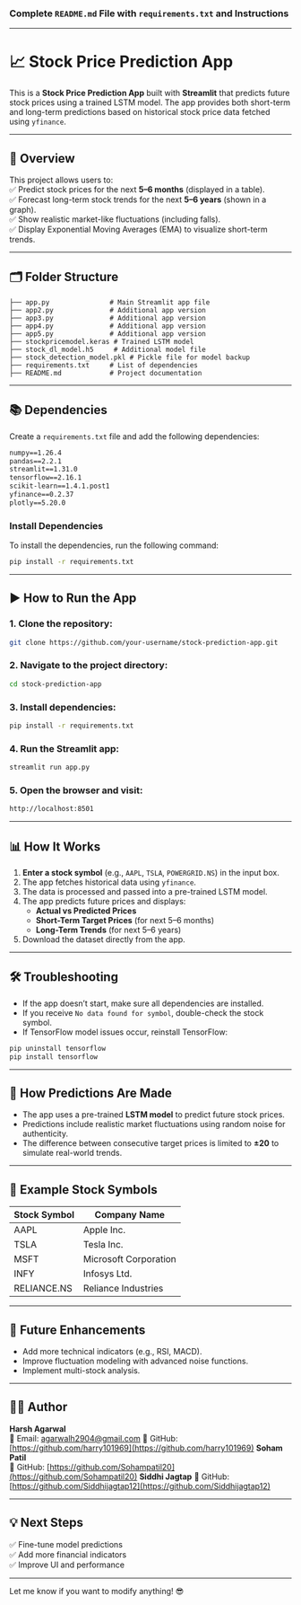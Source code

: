 ### Complete `README.md` File with `requirements.txt` and Instructions

---

# 📈 Stock Price Prediction App

This is a **Stock Price Prediction App** built with **Streamlit** that predicts future stock prices using a trained LSTM model. The app provides both short-term and long-term predictions based on historical stock price data fetched using `yfinance`.

---

## 🚀 **Overview**

This project allows users to:  
✅ Predict stock prices for the next **5–6 months** (displayed in a table).  
✅ Forecast long-term stock trends for the next **5–6 years** (shown in a graph).  
✅ Show realistic market-like fluctuations (including falls).  
✅ Display Exponential Moving Averages (EMA) to visualize short-term trends.

---

## 🗂️ **Folder Structure**

```
├── app.py               # Main Streamlit app file
├── app2.py              # Additional app version
├── app3.py              # Additional app version
├── app4.py              # Additional app version
├── app5.py              # Additional app version
├── stockpricemodel.keras # Trained LSTM model
├── stock_dl_model.h5     # Additional model file
├── stock_detection_model.pkl # Pickle file for model backup
├── requirements.txt     # List of dependencies
├── README.md            # Project documentation
```

---

## 📚 **Dependencies**

Create a `requirements.txt` file and add the following dependencies:

```txt
numpy==1.26.4
pandas==2.2.1
streamlit==1.31.0
tensorflow==2.16.1
scikit-learn==1.4.1.post1
yfinance==0.2.37
plotly==5.20.0
```

### **Install Dependencies**

To install the dependencies, run the following command:

```bash
pip install -r requirements.txt
```

---

## ▶️ **How to Run the App**

### **1. Clone the repository:**

```bash
git clone https://github.com/your-username/stock-prediction-app.git
```

### **2. Navigate to the project directory:**

```bash
cd stock-prediction-app
```

### **3. Install dependencies:**

```bash
pip install -r requirements.txt
```

### **4. Run the Streamlit app:**

```bash
streamlit run app.py
```

### **5. Open the browser and visit:**

```bash
http://localhost:8501
```

---

## 📊 **How It Works**

1. **Enter a stock symbol** (e.g., `AAPL`, `TSLA`, `POWERGRID.NS`) in the input box.
2. The app fetches historical data using `yfinance`.
3. The data is processed and passed into a pre-trained LSTM model.
4. The app predicts future prices and displays:
   - **Actual vs Predicted Prices**
   - **Short-Term Target Prices** (for next 5–6 months)
   - **Long-Term Trends** (for next 5–6 years)
5. Download the dataset directly from the app.

---

## 🛠️ **Troubleshooting**

- If the app doesn’t start, make sure all dependencies are installed.
- If you receive `No data found for symbol`, double-check the stock symbol.
- If TensorFlow model issues occur, reinstall TensorFlow:

```bash
pip uninstall tensorflow
pip install tensorflow
```

---

## 🧠 **How Predictions Are Made**

- The app uses a pre-trained **LSTM model** to predict future stock prices.
- Predictions include realistic market fluctuations using random noise for authenticity.
- The difference between consecutive target prices is limited to **±20** to simulate real-world trends.

---

## 📌 **Example Stock Symbols**

| Stock Symbol | Company Name          |
| ------------ | --------------------- |
| AAPL         | Apple Inc.            |
| TSLA         | Tesla Inc.            |
| MSFT         | Microsoft Corporation |
| INFY         | Infosys Ltd.          |
| RELIANCE.NS  | Reliance Industries   |

---

## 🌟 **Future Enhancements**

- Add more technical indicators (e.g., RSI, MACD).
- Improve fluctuation modeling with advanced noise functions.
- Implement multi-stock analysis.

---

## 👨‍💻 **Author**

**Harsh Agarwal**  
📧 Email: agarwalh2904@gmail.com
🔗 GitHub: [https://github.com/harry101969](https://github.com/harry101969)
**Soham Patil**  
🔗 GitHub: [https://github.com/Sohampatil20](https://github.com/Sohampatil20)
**Siddhi Jagtap**
🔗 GitHub: [https://github.com/Siddhijagtap12](https://github.com/Siddhijagtap12)

---

## 💡 **Next Steps**

✅ Fine-tune model predictions  
✅ Add more financial indicators  
✅ Improve UI and performance

---

Let me know if you want to modify anything! 😎
